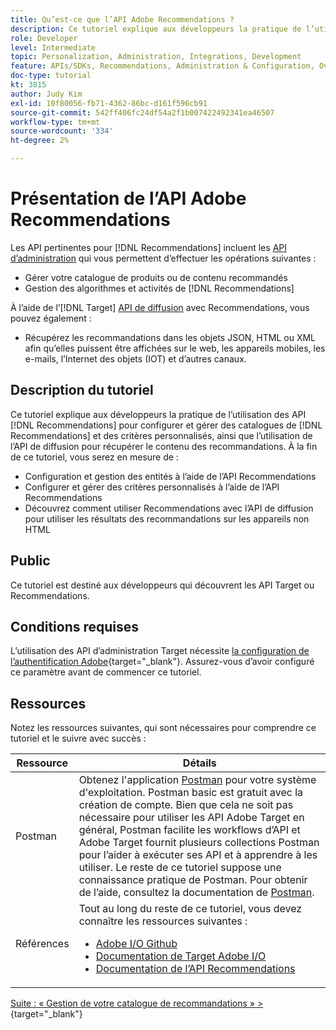 ```yaml
---
title: Qu’est-ce que l’API Adobe Recommendations ?
description: Ce tutoriel explique aux développeurs la pratique de l’utilisation des API Recommendations d’Adobe Target pour configurer et gérer les catalogues de recommandations et les critères personnalisés, ainsi que l’utilisation de l’API de diffusion pour récupérer le contenu des recommandations.
role: Developer
level: Intermediate
topic: Personalization, Administration, Integrations, Development
feature: APIs/SDKs, Recommendations, Administration & Configuration, Overview
doc-type: tutorial
kt: 3815
author: Judy Kim
exl-id: 10f80056-fb71-4362-86bc-d161f596cb91
source-git-commit: 542ff406fc24df54a2f1b007422492341ea46507
workflow-type: tm+mt
source-wordcount: '334'
ht-degree: 2%

---
```


# Présentation de l’API Adobe Recommendations

Les API pertinentes pour [!DNL Recommendations] incluent les [API d’administration](https://experienceleague.adobe.com/docs/target/using/apis/api-overview.html?lang=en) qui vous permettent d’effectuer les opérations suivantes :

* Gérer votre catalogue de produits ou de contenu recommandés
* Gestion des algorithmes et activités de [!DNL Recommendations]

À l’aide de l’[!DNL Target] [API de diffusion](https://experienceleague.adobe.com/docs/target/using/apis/api-overview.html?lang=en) avec Recommendations, vous pouvez également :

* Récupérez les recommandations dans les objets JSON, HTML ou XML afin qu’elles puissent être affichées sur le web, les appareils mobiles, les e-mails, l’Internet des objets (IOT) et d’autres canaux.

## Description du tutoriel

Ce tutoriel explique aux développeurs la pratique de l’utilisation des API [!DNL Recommendations] pour configurer et gérer des catalogues de [!DNL Recommendations] et des critères personnalisés, ainsi que l’utilisation de l’API de diffusion pour récupérer le contenu des recommandations. À la fin de ce tutoriel, vous serez en mesure de :

* Configuration et gestion des entités à l’aide de l’API Recommendations
* Configurer et gérer des critères personnalisés à l’aide de l’API Recommendations
* Découvrez comment utiliser Recommendations avec l’API de diffusion pour utiliser les résultats des recommandations sur les appareils non HTML

## Public

Ce tutoriel est destiné aux développeurs qui découvrent les API Target ou Recommendations.

## Conditions requises

L’utilisation des API d’administration Target nécessite [la configuration de l’authentification Adobe](https://experienceleague.adobe.com/docs/target-dev/developer/api/configure-authentication.html){target="_blank"}. Assurez-vous d’avoir configuré ce paramètre avant de commencer ce tutoriel.

## Ressources

Notez les ressources suivantes, qui sont nécessaires pour comprendre ce tutoriel et le suivre avec succès :

| Ressource | Détails |
| --- | --- |
| Postman | Obtenez l&#39;application [Postman](https://www.postman.com/downloads/) pour votre système d&#39;exploitation. Postman basic est gratuit avec la création de compte. Bien que cela ne soit pas nécessaire pour utiliser les API Adobe Target en général, Postman facilite les workflows d’API et Adobe Target fournit plusieurs collections Postman pour l’aider à exécuter ses API et à apprendre à les utiliser. Le reste de ce tutoriel suppose une connaissance pratique de Postman. Pour obtenir de l’aide, consultez la documentation de [Postman](https://learning.getpostman.com/). |
| Références | Tout au long du reste de ce tutoriel, vous devez connaître les ressources suivantes :<UL><li>[Adobe I/O Github](https://github.com/adobeio)</li><li>[Documentation de Target Adobe I/O](https://developers.adobetarget.com/api/#introduction)</li><li>[Documentation de l’API Recommendations](https://developers.adobetarget.com/api/recommendations/)</li></ul> |

[Suite : « Gestion de votre catalogue de recommandations » >](https://experienceleague.adobe.com/docs/target-dev/developer/api/recommendations-api/manage-catalog.html){target="_blank"}
